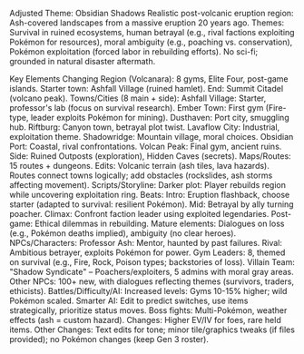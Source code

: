 Adjusted Theme: Obsidian Shadows
Realistic post-volcanic eruption region: Ash-covered landscapes from a massive eruption 20 years ago. Themes: Survival in ruined ecosystems, human betrayal (e.g., rival factions exploiting Pokémon for resources), moral ambiguity (e.g., poaching vs. conservation), Pokémon exploitation (forced labor in rebuilding efforts). No sci-fi; grounded in natural disaster aftermath.

Key Elements Changing
Region (Volcanara): 8 gyms, Elite Four, post-game islands. Starter town: Ashfall Village (ruined hamlet). End: Summit Citadel (volcano peak).
Towns/Cities (8 main + side):
Ashfall Village: Starter, professor's lab (focus on survival research).
Ember Town: First gym (Fire-type, leader exploits Pokémon for mining).
Dusthaven: Port city, smuggling hub.
Riftburg: Canyon town, betrayal plot twist.
Lavaflow City: Industrial, exploitation theme.
Shadowridge: Mountain village, moral choices.
Obsidian Port: Coastal, rival confrontations.
Volcan Peak: Final gym, ancient ruins.
Side: Ruined Outposts (exploration), Hidden Caves (secrets).
Maps/Routes: 15 routes + dungeons. Edits: Volcanic terrain (ash tiles, lava hazards). Routes connect towns logically; add obstacles (rockslides, ash storms affecting movement).
Scripts/Storyline: Darker plot: Player rebuilds region while uncovering exploitation ring. Beats:
Intro: Eruption flashback, choose starter (adapted to survival: resilient Pokémon).
Mid: Betrayal by ally turning poacher.
Climax: Confront faction leader using exploited legendaries.
Post-game: Ethical dilemmas in rebuilding.
Mature elements: Dialogues on loss (e.g., Pokémon deaths implied), ambiguity (no clear heroes).
NPCs/Characters:
Professor Ash: Mentor, haunted by past failures.
Rival: Ambitious betrayer, exploits Pokémon for power.
Gym Leaders: 8, themed on survival (e.g., Fire, Rock, Poison types; backstories of loss).
Villain Team: "Shadow Syndicate" – Poachers/exploiters, 5 admins with moral gray areas.
Other NPCs: 100+ new, with dialogues reflecting themes (survivors, traders, ethicists).
Battles/Difficulty/AI:
Increased levels: Gyms 10-15% higher; wild Pokémon scaled.
Smarter AI: Edit to predict switches, use items strategically, prioritize status moves.
Boss fights: Multi-Pokémon, weather effects (ash = custom hazard).
Changes: Higher EV/IV for foes, rare held items.
Other Changes: Text edits for tone; minor tile/graphics tweaks (if files provided); no Pokémon changes (keep Gen 3 roster).
